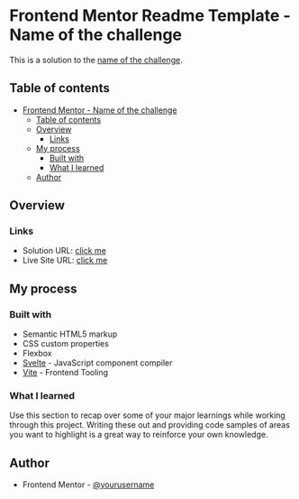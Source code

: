 # Frontend Mentor Readme Template - Name of the challenge

This is a solution to the [name of the challenge](https://www.frontendmentor.io/challenges/).

## Table of contents

- [Frontend Mentor - Name of the challenge](#frontend-mentor-readme-template---name-of-the-challenge)
  - [Table of contents](#table-of-contents)
  - [Overview](#overview)
    - [Links](#links)
  - [My process](#my-process)
    - [Built with](#built-with)
    - [What I learned](#what-i-learned)
  - [Author](#author)

## Overview

### Links

- Solution URL: [click me](https://github.com/mikaeljan/frontend-mentor-projects/tree/qr-code-component)
- Live Site URL: [click me](https://650c3d8e0de940298abf7558--frolicking-pony-4d3642.netlify.app/)

## My process

### Built with

- Semantic HTML5 markup
- CSS custom properties
- Flexbox
- [Svelte](https://svelte.dev/) - JavaScript component compiler
- [Vite](https://vitejs.dev/) - Frontend Tooling

### What I learned

Use this section to recap over some of your major learnings while working through this project. Writing these out and providing code samples of areas you want to highlight is a great way to reinforce your own knowledge.

## Author

- Frontend Mentor - [@yourusername](https://www.frontendmentor.io/profile/mikaeljan)
